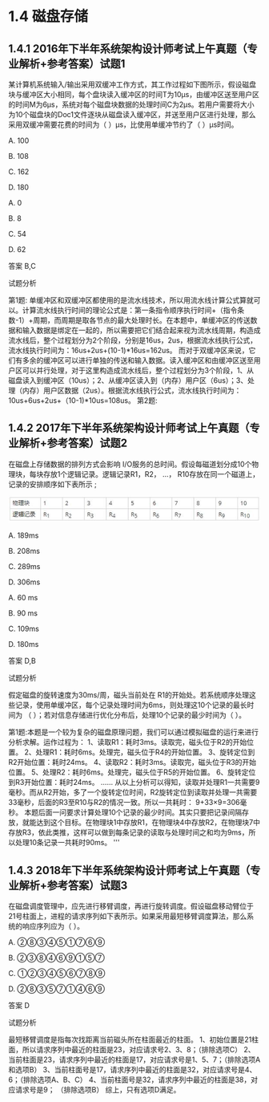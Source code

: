 # 1.4 磁盘存储

## 1.4.1 2016年下半年系统架构设计师考试上午真题（专业解析+参考答案）试题1

某计算机系统输入/输出采用双缓冲工作方式，其工作过程如下图所示，假设磁盘块与缓冲区大小相同，每个盘块读入缓冲区的时间T为10μs，由缓冲区送至用户区的时间M为6μs，系统对每个磁盘块数据的处理时间C为2μs。若用户需要将大小为10个磁盘块的Doc1文件逐块从磁盘读入缓冲区，并送至用户区进行处理，那么采用双缓冲需要花费的时间为（ ）μs，比使用单缓冲节约了（ ）μs时间。



A. 100

B. 108

C. 162

D. 180



A. 0

B. 8

C. 54

D. 62



答案 B,C

试题分析

第1题:
单缓冲区和双缓冲区都使用的是流水线技术，所以用流水线计算公式算就可以。计算流水线执行时间的理论公式是：第一条指令顺序执行时间+（指令条数-1）+周期，而周期是取各节点的最大处理时长。在本题中，单缓冲区的传送数据和输入数据是绑定在一起的，所以需要把它们结合起来视为流水线周期，构造成流水线后，整个过程划分为2个阶段，分别是16us，2us，根据流水线执行公式，流水线执行时间为：16us+2us+(10-1)*16us=162us。 而对于双缓冲区来说，它们有多余的缓冲区可以进行单独的传送和输入数据。读入缓冲区和由缓冲区送至用户区可以并行处理，对于这里构造成流水线后，整个过程划分为3个阶段，1、从磁盘读入到缓冲区（10us）；2、从缓冲区读入到（内存）用户区（6us）；3、处理（内存）用户区数据（2us）。根据流水线执行公式，流水线执行时间为：10us+6us+2us+（10-1)*10us=108us。
第2题:

## **1.4.2 2017年下半年系统架构设计师考试上午真题（专业解析+参考答案）试题2**

在磁盘上存储数据的排列方式会影响 I/O服务的总时间。假设每磁道划分成10个物理块，每块存放1个逻辑记录。逻辑记录R1，R2， …， R10存放在同一个磁道上， 记录的安排顺序如下表所示 ;

![img](../../../_media/1674099510938-12f43c51-a392-4125-bc31-7fccbd691f2e.jpeg)



A. 189ms

B. 208ms

C. 289ms

D. 306ms



A. 60 ms

B. 90 ms

C. 109ms

D. 180ms



答案 D,B

试题分析

假定磁盘的旋转速度为30ms/周，磁头当前处在 R1的开始处。若系统顺序处理这些记录，使用单缓冲区，每个记录处理时间为6ms，则处理这10个记录的最长时间为 （ ）；若对信息存储进行优化分布后，处理10个记录的最少时间为（ ）。

第1题:本题是一个较为复杂的磁盘原理问题，我们可以通过模拟磁盘的运行来进行分析求解。运作过程为：
1、读取R1：耗时3ms。读取完，磁头位于R2的开始位置。
2、处理R1：耗时6ms。处理完，磁头位于R4的开始位置。
3、旋转定位到R2开始位置：耗时24ms。
4、读取R2：耗时3ms。读取完，磁头位于R3的开始位置。
5、处理R2：耗时6ms。处理完，磁头位于R5的开始位置。
6、旋转定位到R3开始位置：耗时24ms。
……
从以上分析可以得知，读取并处理R1一共需要9毫秒。而从R2开始，多了一个旋转定位时间，R2旋转定位到读取并处理一共需要33毫秒，后面的R3至R10与R2的情况一致。所以一共耗时：
9+33×9=306毫秒。
本题后面一问要求计算处理10个记录的最少时间。其实只要把记录间隔存放，就能达到这个目标。在物理块1中存放R1，在物理块4中存放R2，在物理块7中存放R3，依此类推，这样可以做到每条记录的读取与处理时间之和均为9ms，所以处理10条记录一共耗时90ms。
'''

## **1.4.3 2018年下半年系统架构设计师考试上午真题（专业解析+参考答案）试题3**

在磁盘调度管理中，应先进行移臂调度，再进行旋转调度。假设磁盘移动臂位于21号柱面上，进程的请求序列如下表所示。如果采用最短移臂调度算法，那么系统的响应序列应为（ ）。


A. ②⑧③④⑤①⑦⑥⑨

B. ②③⑧④⑥⑨①⑤⑦

C. ①②③④⑤⑥⑦⑧⑨

D. ②⑧③⑤⑦①④⑥⑨



答案 D

试题分析



最短移臂调度是指每次找距离当前磁头所在柱面最近的柱面。
1、初始位置是21柱面，所以请求序列中最近的柱面是23，对应请求号2、3、8；（排除选项C）
2、当前柱面是23，请求序列中最近的柱面是17，对应请求号是1、5、7；（排除选项A和选项B）
3、当前柱面号是17，请求序列中最近的柱面是32，对应请求号是4、6；（排除选项A、B、C）
4、当前柱面号是32，请求序列中最近的柱面是38，对应请求号是9； （排除选项B）
综上，只有选项D满足。



